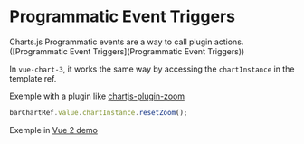 # Programmatic Event Triggers

Charts.js Programmatic events are a way to call plugin actions.
([Programmatic Event Triggers](Programmatic Event Triggers))

In `vue-chart-3`, it works the same way by accessing the `chartInstance` in the template ref.

Exemple with a plugin like [chartjs-plugin-zoom](https://www.chartjs.org/chartjs-plugin-zoom/)

```ts
barChartRef.value.chartInstance.resetZoom();
```

Exemple in [Vue 2 demo](https://vue-chart-3.netlify.app)
